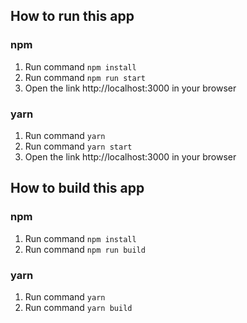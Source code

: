 ## How to run this app
### npm
1. Run command `npm install`
1. Run command `npm run start`
1. Open the link http://localhost:3000 in your browser

### yarn
1. Run command `yarn`
1. Run command `yarn start`
1. Open the link http://localhost:3000 in your browser

## How to build this app
### npm
1. Run command `npm install`
1. Run command `npm run build`

### yarn
1. Run command `yarn`
1. Run command `yarn build`